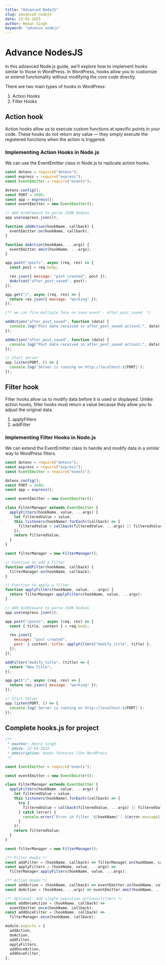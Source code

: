 ```yaml
---
title: "Advanced NodeJS"
slug: advanced-nodejs
date: 22-03-2025
author: Heear Singh
keyword: "advance nodejs"
---
```


# Advance NodesJS

In this advanced Node.js guide, we’ll explore how to implement hooks similar to those in WordPress. In WordPress, hooks allow you to customize or extend functionality without modifying the core code directly.

There are two main types of hooks in WordPress:

1. Action Hooks
2. Filter Hooks

## Action hook

Action hooks allow us to execute custom functions at specific points in your code. These hooks do not return any value — they simply execute the registered functions when the action is triggered.

### Implementing Action Hooks in Node.js

We can use the EventEmitter class in Node.js to replicate action hooks.

```js
const dotenv = require("dotenv");
const express = require("express");
const EventEmitter = require("events");

dotenv.config();
const PORT = 3000;
const app = express();
const eventEmitter = new EventEmitter();

// Add middleware to parse JSON bodies
app.use(express.json());

function addAction(hookName, callback) {
  eventEmitter.on(hookName, callback);
}

function doAction(hookName, ...args) {
  eventEmitter.emit(hookName, ...args);
}

app.post("/posts", async (req, res) => {
  const post = req.body;

  res.json({ message: "post created", post });
  doAction("after_post_saved", post);
});

app.get("/", async (req, res) => {
  return res.json({ message: "working" });
});

/** we can fire multiple funx on save event - after_post_saved  */

addAction("after_post_saved", function (data) {
  console.log("Post data received in after_post_saved action1:", data);
});

addAction("after_post_saved", function (data) {
  console.log("Post data received in after_post_saved action2:", data);
});

// Start Server
app.listen(PORT, () => {
  console.log(`Server is running on http://localhost:${PORT}`);
});
```

## Filter hook

Filter hooks allow us to modify data before it is used or displayed. Unlike action hooks, filter hooks must return a value because they allow you to adjust the original data.

1. applyFilters
2. addFilter

### Implementing Filter Hooks in Node.js

We can extend the EventEmitter class to handle and modify data in a similar way to WordPress filters.

```js
const dotenv = require("dotenv");
const express = require("express");
const EventEmitter = require("events");

dotenv.config();
const PORT = 3000;
const app = express();

const eventEmitter = new EventEmitter();

class FilterManager extends EventEmitter {
  applyFilters(hookName, value, ...args) {
    let filteredValue = value;
    this.listeners(hookName).forEach((callback) => {
      filteredValue = callback(filteredValue, ...args) || filteredValue;
    });
    return filteredValue;
  }
}

const filterManager = new FilterManager();

// Function to add a filter
function addFilter(hookName, callback) {
  filterManager.on(hookName, callback);
}

// Function to apply a filter
function applyFilters(hookName, value, ...args) {
  return filterManager.applyFilters(hookName, value, ...args);
}

// Add middleware to parse JSON bodies
app.use(express.json());

app.post("/posts", async (req, res) => {
  const { title, content } = req.body;

  res.json({
    message: "post created",
    post: { content, title: applyFilters("modify_title", title) },
  });
});

addFilter("modify_title", (title) => {
  return "New Title";
});

app.get("/", async (req, res) => {
  return res.json({ message: "working" });
});

// Start Server
app.listen(PORT, () => {
  console.log(`Server is running on http://localhost:${PORT}`);
});
```

## Complete hooks.js for project

```js
/**
 * @author: Heera Singh
 * @date: 22-03-2025
 * @description: Hooks features like WordPress
 */

const EventEmitter = require("events");

const eventEmitter = new EventEmitter();

class FilterManager extends EventEmitter {
  applyFilters(hookName, value, ...args) {
    let filteredValue = value;
    this.listeners(hookName).forEach((callback) => {
      try {
        filteredValue = callback(filteredValue, ...args) || filteredValue;
      } catch (error) {
        console.error(`Error in filter '${hookName}': ${error.message}`);
      }
    });
    return filteredValue;
  }
}

const filterManager = new FilterManager();

/** Filter Hooks */
const addFilter = (hookName, callback) => filterManager.on(hookName, callback);
const applyFilters = (hookName, value, ...args) =>
  filterManager.applyFilters(hookName, value, ...args);

/** Action Hooks */
const addAction = (hookName, callback) => eventEmitter.on(hookName, callback);
const doAction = (hookName, ...args) => eventEmitter.emit(hookName, ...args);

/** Optional: Add single execution actions/filters */
const addOnceAction = (hookName, callback) =>
  eventEmitter.once(hookName, callback);
const addOnceFilter = (hookName, callback) =>
  filterManager.once(hookName, callback);

module.exports = {
  addAction,
  doAction,
  addFilter,
  applyFilters,
  addOnceAction,
  addOnceFilter,
};

```
